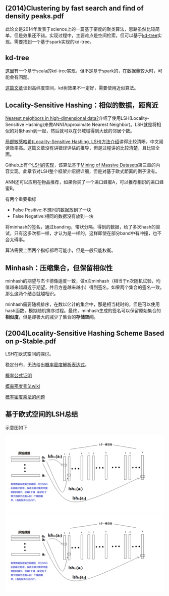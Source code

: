  <!--MathJax数学公式-->
<script type="text/x-mathjax-config">
MathJax.Hub.Config({tex2jax: {inlineMath: [['$','$'], ['\\(','\\)']]}});
</script>
<script type="text/javascript" async src="https://cdn.mathjax.org/mathjax/latest/MathJax.js?config=TeX-AMS_CHTML"></script>


## (2014)Clustering by fast search and find of density peaks.pdf

此论文是2014年发表于science上的一篇基于密度的聚类算法，思路虽然比较简单，但是效果还不错。实现过程中，主要难点是空间检索，但可以基于[kd-tree](http://www.cnblogs.com/eyeszjwang/articles/2429382.html)实现。需要找到一个基于spark实现的kd-tree。

## kd-tree

[这里](http://www.dinkla.net/en/datascience/lbnn.html)有一个基于scala的kd-tree实现，但不是基于spark的，在数据量较大时，可能会有问题。

[这篇文章](http://www.fuqingchuan.com/2014/03/613.html)谈到高纬度空间，kd树效果不一定好，需要使用近似算法。

## Locality-Sensitive Hashing：相似的数据，距离近

[Nearest neighbors in high-dimensional data?](http://stackoverflow.com/a/5773066/1114397)介绍了使用LSH(Locality-Sensitive Hashing)来做ANN(Approximate Nearest Neighbor)。LSH就是将相似的对象hash到一起，然后就可以在邻域域得到大致的邻居个数。

[局部敏感哈希(Locality-Sensitive Hashing, LSH)方法介绍](http://blog.csdn.net/icvpr/article/details/12342159)讲得比较清晰，中文阅读效率高。这篇文章没有讲错误评估的推导，但是过程讲的比较清楚，且比较全面。


Github上有个[LSH的实现](https://github.com/mrsqueeze/spark-hash)，该算法基于[Mining of Massive Datasets](http://mmds.org/)第三章的内容实现。此章节对LSH整个框架介绍很详细，但是对基于欧式距离的例子没有。

ANN还可以应用在物品推荐，如果你买了一个进口蜂蜜A，可以推荐相识的进口蜂蜜B。

有两个重要指标

* False Positive:不想同的数据放到了一块
* False Negative:相同的数据没有放到一块

将minhash的签名，通过banding，带状分隔。得到的数据，给了多次hash的尝试，只有这多次都一样，才认为是一样的，这样即使在部分band中有冲撞，也不会太碍事。


算法需要上面两个指标都尽可能小，但是一般只能权衡。

## Minhash：压缩集合，但保留相似性


minhash的期望与杰卡德像适度一致，做n次minhash（相当于n次随机试验，均值越来越趋近于期望，并且方差越来越小）得到签名，如果两个集合的签名一致，那么这两个结合就越相识。

minhash需要随机排序，在数以亿计的集合中，那是相当耗时的，但是可以使用hash函数，模拟随机排序过程。最终，minhash生成的签名可以保留原始集合的**相似度**，但是却极大的减少了集合的**存储空间**。

## (2004)Locality-Sensitive Hashing Scheme Based on p-Stable.pdf

LSH在欧式空间的探讨。

稳定分布，无法给出[概率密度解析表达式](http://www.swarmagents.cn/bs/files/jake2011616211724.pdf)。

[概率公式证明](http://blog.sina.com.cn/s/blog_67914f2901019p3v.html)

[概率密度乘法wiki](https://en.wikipedia.org/wiki/Probability_density_function)

[概率密度乘法的问题](http://math.stackexchange.com/a/275668/261790)


## 基于欧式空间的LSH总结
示意图如下

<img src='LSH_create_table.png'/>
<img src='LSH_query.png'/>